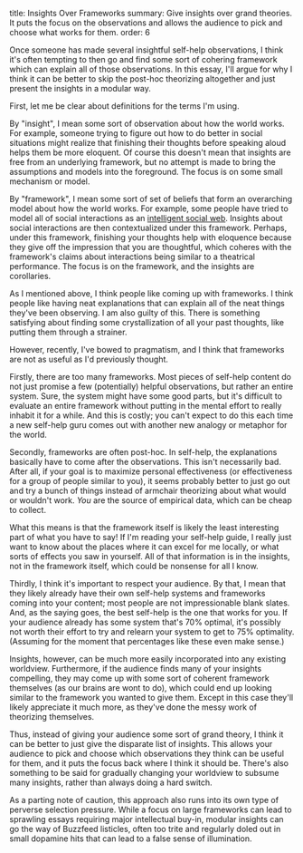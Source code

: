title: Insights Over Frameworks
summary: Give insights over grand theories. It puts the focus on the observations and allows the audience to pick and choose what works for them.
order: 6



Once someone has made several insightful self-help observations, I think it's often tempting to then go and find some sort of cohering framework which can explain all of those observations. In this essay, I'll argue for why I think it can be better to skip the post-hoc theorizing altogether and just present the insights in a modular way.

First, let me be clear about definitions for the terms I'm using.

By "insight", I mean some sort of observation about how the world works. For example, someone trying to figure out how to do better in social situations might realize that finishing their thoughts before speaking aloud helps them be more eloquent. Of course this doesn't mean that insights are free from an underlying framework, but no attempt is made to bring the assumptions and models into the foreground. The focus is on some small mechanism or model.

By "framework", I mean some sort of set of beliefs that form an overarching model about how the world works. For example, some people have tried to model all of social interactions as an [intelligent social web](https://www.greaterwrong.com/posts/AqbWna2S85pFTsHH4/the-intelligent-social-web). Insights about social interactions are then contextualized under this framework. Perhaps, under this framework, finishing your thoughts help with eloquence because they give off the impression that you are thoughtful, which coheres with the framework's claims about interactions being similar to a theatrical performance. The focus is on the framework, and the insights are corollaries.

As I mentioned above, I think people like coming up with frameworks. I think people like having neat explanations that can explain all of the neat things they've been observing. I am also guilty of this. There is something satisfying about finding some crystallization of all your past thoughts, like putting them through a strainer.

However, recently, I've bowed to pragmatism, and I think that frameworks are not as useful as I'd previously thought.

Firstly, there are too many frameworks. Most pieces of self-help content do not just promise a few (potentially) helpful observations, but rather an entire system. Sure, the system might have some good parts, but it's difficult to evaluate an entire framework without putting in the mental effort to really inhabit it for a while. And this is costly; you can't expect to do this each time a new self-help guru comes out with another new analogy or metaphor for the world.

Secondly, frameworks are often post-hoc. In self-help, the explanations basically have to come after the observations. This isn't necessarily bad. After all, if your goal is to maximize personal effectiveness (or effectiveness for a group of people similar to you), it seems probably better to just go out and try a bunch of things instead of armchair theorizing about what would or wouldn't work. *You* are the source of empirical data, which can be cheap to collect. 

What this means is that the framework itself is likely the least interesting part of what you have to say! If I'm reading your self-help guide, I really just want to know about the places where it can excel for me locally, or what sorts of effects you saw in yourself. All of that information is in the insights, not in the framework itself, which could be nonsense for all I know.

Thirdly, I think it's important to respect your audience. By that, I mean that they likely already have their own self-help systems and frameworks coming into your content; most people are not impressionable blank slates. And, as the saying goes, the best self-help is the one that works for you. If your audience already has some system that's 70% optimal, it's possibly not worth their effort to try and relearn your system to get to 75% optimality. (Assuming for the moment that percentages like these even make sense.)

Insights, however, can be much more easily incorporated into any existing worldview. Furthermore, if the audience finds many of your insights compelling, they may come up with some sort of coherent framework themselves (as our brains are wont to do), which could end up looking similar to the framework you wanted to give them. Except in this case they'll likely appreciate it much more, as they've done the messy work of theorizing themselves. 

Thus, instead of giving your audience some sort of grand theory, I think it can be better to just give the disparate list of insights. This allows your audience to pick and choose which observations they think can be useful for them, and it puts the focus back where I think it should be. There's also something to be said for gradually changing your worldview to subsume many insights, rather than always doing a hard switch.

As a parting note of caution, this approach also runs into its own type of perverse selection pressure. While a focus on large frameworks can lead to sprawling essays requiring major intellectual buy-in, modular insights can go the way of Buzzfeed listicles, often too trite and regularly doled out in small dopamine hits that can lead to a false sense of illumination.